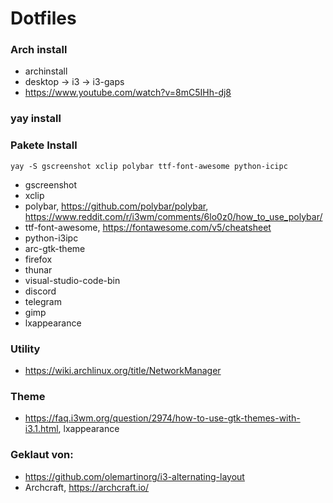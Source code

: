 # Dotfiles

### Arch install
* archinstall
* desktop -> i3 -> i3-gaps
* https://www.youtube.com/watch?v=8mC5IHh-dj8

### yay install


### Pakete Install
```yay -S gscreenshot xclip polybar ttf-font-awesome python-icipc```
* gscreenshot
* xclip
* polybar, https://github.com/polybar/polybar, https://www.reddit.com/r/i3wm/comments/6lo0z0/how_to_use_polybar/
* ttf-font-awesome, https://fontawesome.com/v5/cheatsheet
* python-i3ipc
* arc-gtk-theme
* firefox
* thunar
* visual-studio-code-bin
* discord
* telegram
* gimp
* lxappearance

### Utility
* https://wiki.archlinux.org/title/NetworkManager

### Theme
* https://faq.i3wm.org/question/2974/how-to-use-gtk-themes-with-i3.1.html, lxappearance


### Geklaut von:
* https://github.com/olemartinorg/i3-alternating-layout
* Archcraft, https://archcraft.io/

